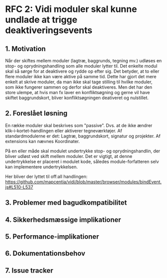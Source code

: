 # RFC 2: Vidi moduler skal kunne undlade at trigge deaktiveringsevents

## 1. Motivation
Når der skiftes mellem moduler (lagtræ, baggrunds, tegning mv.) udløses en stop- og oprydningshandling som alle moduler lytter til. Det enkelte modul skal så sørge for at deaktivere og rydde op efter sig. Det betyder, at to eller flere moduler ikke kan være aktive på samme tid. Dette har gjort det mere enkelt at skrive moduler, da man ikke skal tage stilling til hvilke moduler, som ikke fungerer sammen og derfor skal deaktiveres. Men det har den store ulempe, at hvis man fx laver en konfliktsøgning og gerne vil have skiftet baggrundskort, bliver konfliktsøgningen deativeret og nulstillet.   

## 2. Foreslået løsning
En række moduler skal beskrives som "passive". Dvs. at de ikke ændrer klik-i-kortet-handlingen eller aktiverer tegneværktøjer. Af standardmodulerne er det: Lagtræ, baggrundskort, signatur og projekter. Af extensions kan nævnes Koordinater.

På en eller måde skal modulet undertrykke stop- og oprydningshandlin, der bliver udløst ved skift mellem moduler. Det er vigtigt, at denne undertrykkelse er placeret i modulet kode, således module-forfatteren selv kan implementere undertrykkelsen.

Her bliver der lyttet til off:all handlingen: https://github.com/mapcentia/vidi/blob/master/browser/modules/bindEvent.js#L510-L537

## 3. Problemer med bagudkompatibilitet

## 4. Sikkerhedsmæssige implikationer

## 5. Performance-implikationer

## 6. Dokumentationsbehov

## 7. Issue tracker
